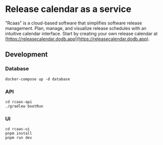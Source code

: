 # Release calendar as a service

"Rcaas" is a cloud-based software that simplifies software release management. Plan, manage, and
visualize release schedules with an intuitive calendar interface. Start by creating your own release calendar
at [https://releasecalendar.dodb.app](https://releasecalendar.dodb.app).

## Development

### Database

```shell
docker-compose up -d database
```

### API

```shell
cd rcaas-api
./gradlew bootRun
```

### UI

```shell
cd rcaas-ui
pnpm install
pnpm run dev
```
